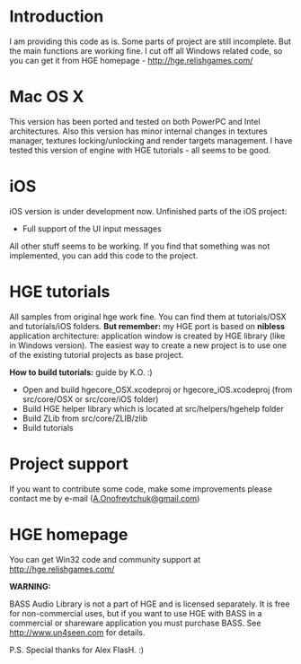 # Introduction #
I am providing this code as is. Some parts of project are still incomplete. But the main functions are working fine. I cut off all Windows related code, so you can get it from HGE homepage - http://hge.relishgames.com/


# Mac OS X #
This version has been ported and tested on both PowerPC and Intel architectures. Also this version has minor internal changes in textures manager, textures locking/unlocking and render targets management. I have tested this version of engine with HGE tutorials - all seems to be good.

# iOS #
iOS version is under development now. Unfinished parts of the iOS project:
  * Full support of the UI input messages

All other stuff seems to be working. If you find that something was not implemented, you can add this code to the project.

# HGE tutorials #
All samples from original hge work fine. You can find them at  tutorials/OSX and tutorials/iOS folders. **But remember:** my HGE port is based on **nibless** application architecture: application window is created by HGE library (like in Windows version). The easiest way to create a new project is to use one of the existing tutorial projects as base project.

**How to build tutorials:** guide by K.O. :)


  * Open and build hgecore\_OSX.xcodeproj or hgecore\_iOS.xcodeproj (from  src/core/OSX or src/core/iOS folder)
  * Build HGE helper library which is located at  src/helpers/hgehelp folder
  * Build ZLib from src/core/ZLIB/zlib
  * Build tutorials

# Project support #
If you want to contribute some code, make some improvements please contact me by e-mail  (A.Onofreytchuk@gmail.com)


# HGE homepage #
You can get Win32 code and community support at http://hge.relishgames.com/

**WARNING:**

BASS Audio Library is not a part of HGE and is licensed separately. It is free for non-commercial uses, but if you want to use HGE with BASS in a commercial or shareware application you must purchase BASS.
See http://www.un4seen.com for details.


P.S. Special thanks for Alex FlasH. :)